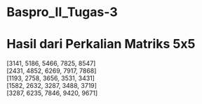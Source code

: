 # Baspro_II_Tugas-3
# Hasil dari Perkalian Matriks 5x5
[3141, 5186, 5466, 7825, 8547]<br>
[2431, 4852, 6269, 7917, 7868]<br>
[1193, 2758, 3656, 3531, 3431]<br>
[1582, 2632, 3287, 3488, 3719]<br>
[3287, 6235, 7846, 9420, 9671]<br>
